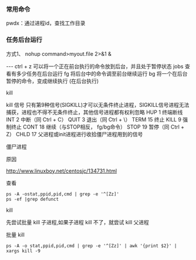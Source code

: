 

### 常用命令 

pwdx：通过进程id，查找工作目录



### 任务后台运行

方式1、
nohup command>myout.file 2>&1 &

\---
ctrl + z
可以将一个正在前台执行的命令放到后台，并且处于暂停状态
jobs
查看有多少任务在后台运行
fg
将后台中的命令调至前台继续运行
bg
将一个在后台暂停的命令，变成继续执行 (在后台执行)

kill

kill 信号
只有第9种信号(SIGKILL)才可以无条件终止进程，SIGKILL信号进程无法捕获，进程也不得不无条件终止，其他信号进程都有权利忽略
HUP 1 终端断线
INT 2 中断（同 Ctrl + C）
QUIT 3 退出（同 Ctrl + \）
TERM 15 终止
KILL 9 强制终止
CONT 18 继续（与STOP相反， fg/bg命令）
STOP 19 暂停（同 Ctrl + Z）
CHLD 17 父进程或init进程进行收拾僵尸进程用到的信号

僵尸进程

原因

http://www.linuxboy.net/centosjc/134731.html

查看

```shell
ps -A -ostat,ppid,pid,cmd | grep -e '^[Zz]'
ps -ef |grep defunct
```

kill

先尝试批量 kill 子进程,如果子进程 kill 不了，就尝试 kill 父进程

批量 kill

```shell
ps -A -o stat,ppid,pid,cmd | grep -e '^[Zz]' | awk '{print $2}' | xargs kill -9
```





